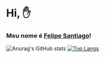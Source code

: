 # Hi, ✋

### Meu nome é [Felipe Santiago](https://www.linkedin.com/in/devsfelipesantiago/)!

![Anurag's GitHub stats](https://github-readme-stats.vercel.app/api?username=devsfelipesantiago&show_icons=true&theme=tokyonight) [![Top Langs](https://github-readme-stats.vercel.app/api/top-langs/?username=devsfelipesantiago)](https://github.com/anuraghazra/github-readme-stats)


<!--
**devsfelipesantiago/devsfelipesantiago** is a ✨ _special_ ✨ repository because its `README.md` (this file) appears on your GitHub profile.

Here are some ideas to get you started:

- 🔭 I’m currently working on ...
- 🌱 I’m currently learning ...
- 👯 I’m looking to collaborate on ...
- 🤔 I’m looking for help with ...
- 💬 Ask me about ...
- 📫 How to reach me: ...
- 😄 Pronouns: ...
- ⚡ Fun fact: ...
-->
